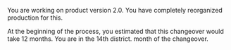 You are working on product version 2.0. You have completely reorganized production for this.

At the beginning of the process, you estimated that this changeover would take 12 months. You are in the 14th district. month of the changeover.
